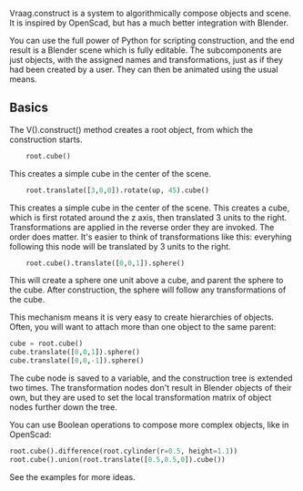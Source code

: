 
Vraag.construct is a system to algorithmically compose objects and scene. It is inspired by OpenScad, but has a much better integration with Blender.

You can use the full power of Python for scripting construction, and the end result is a Blender scene which is fully editable. The subcomponents are just objects, with the assigned names and transformations, just as if they had been created by a user. They can then be animated using the usual means.



Basics
--------

The V().construct() method creates a root object, from which the construction starts.

```python
	root.cube()
```
This creates a simple cube in the center of the scene.

```python
	root.translate([3,0,0]).rotate(up, 45).cube()
```

This creates a simple cube in the center of the scene.
This creates a cube, which is first rotated around the z axis, then translated 3 units to the right. Transformations are applied in the reverse order they are invoked. The order does matter. It's easier to think of transformations like this: everyhing following this node will be translated by 3 units to the right.


```python
	root.cube().translate([0,0,1]).sphere()
```

This will create a sphere one unit above a cube, and parent the sphere to the cube. After construction, the sphere will follow any transformations of the cube.

This mechanism means it is very easy to create hierarchies of objects. Often, you will want to attach more than one object to the same parent:

```python
cube = root.cube()
cube.translate([0,0,1]).sphere()
cube.translate([0,0,-1]).sphere()
```

The cube node is saved to a variable, and the construction tree is extended two times. The transformation nodes don't result in Blender objects of their own, but they are used to set the local transformation matrix of object nodes further down the tree.

You can use Boolean operations to compose more complex objects, like in OpenScad:

```python
root.cube().difference(root.cylinder(r=0.5, height=1.1))
root.cube().union(root.translate([0.5,0.5,0]).cube())
```

See the examples for more ideas.
